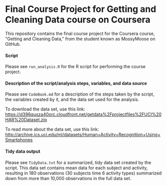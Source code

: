 # Final Course Project for Getting and Cleaning Data course on Coursera

This repository contains the final course project for the Coursera course, "Getting and Cleaning Data," from the student known as MossyMoose on GitHub.

#### Script

Please see `run_analysis.R` for the R script for performing the course project.

#### Description of the script/analysis steps, variables, and data source

Please see `CodeBook.md` for a description of the steps taken by the script, the variables created by it, and the data set used for the analysis.

To download the data set, use this link: https://d396qusza40orc.cloudfront.net/getdata%2Fprojectfiles%2FUCI%20HAR%20Dataset.zip

To read more about the data set, use this link: http://archive.ics.uci.edu/ml/datasets/Human+Activity+Recognition+Using+Smartphones

#### Tidy data output

Please see `TidyData.txt` for a summarized, tidy data set created by the script. This data set contains mean data for each subject and activity, resulting in 180 observations (30 subjects time 6 activity types) summarized down from more than 10,000 observations in the full data set.
